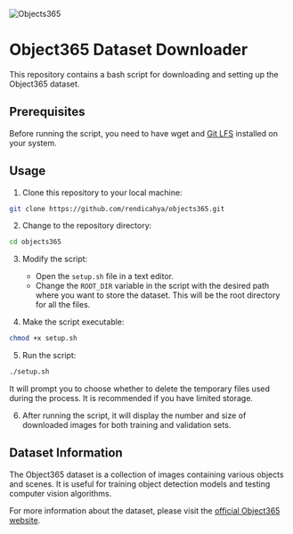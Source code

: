 ![Objects365](https://www.objects365.org/images/output.jpg)

# Object365 Dataset Downloader

This repository contains a bash script for downloading and setting up the Object365 dataset.

## Prerequisites

Before running the script, you need to have wget and [Git LFS](https://git-lfs.com/) installed on your system.

## Usage

1. Clone this repository to your local machine:
```bash
git clone https://github.com/rendicahya/objects365.git
```

2. Change to the repository directory:
```bash
cd objects365
```

3. Modify the script:
   - Open the `setup.sh` file in a text editor.
   - Change the `ROOT_DIR` variable in the script with the desired path where you want to store the dataset. This will be the root directory for all the files.

4. Make the script executable:
```bash
chmod +x setup.sh
```

5. Run the script:
```bash
./setup.sh
```
It will prompt you to choose whether to delete the temporary files used during the process. It is recommended if you have limited storage.

6. After running the script, it will display the number and size of downloaded images for both training and validation sets.

## Dataset Information

The Object365 dataset is a collection of images containing various objects and scenes. It is useful for training object detection models and testing computer vision algorithms.

For more information about the dataset, please visit the [official Object365 website](https://www.objects365.org/).

